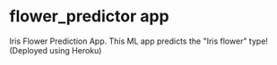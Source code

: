# flower_predictor app
Iris Flower Prediction App. 
This ML app predicts the "Iris flower" type!
(Deployed using Heroku)
